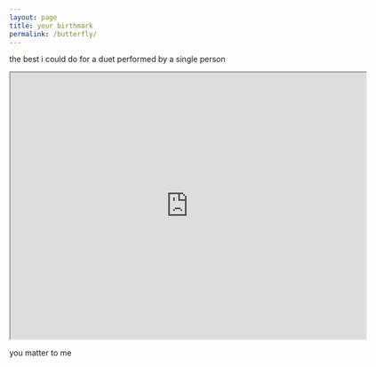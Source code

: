```yaml
---
layout: page
title: your birthmark 
permalink: /butterfly/
---
```


the best i could do for a duet performed by a single person  

<iframe src="https://drive.google.com/file/d/1q2vZQvpP7J6TSNaRJf4BYcWRcJ5Q6fQd/preview" width="640" height="480"></iframe>

you matter to me

